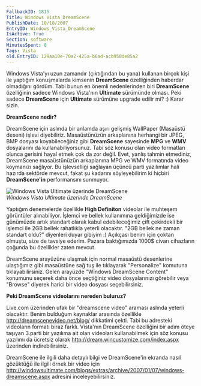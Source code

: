 ```yaml
---
FallbackID: 1815
Title: Windows Vista DreamScene
PublishDate: 10/18/2007
EntryID: Windows_Vista_DreamScene
IsActive: True
Section: software
MinutesSpent: 0
Tags: Vista
old.EntryID: 129aa10e-70a2-425a-b6ad-acb958de85a2
---
```

Windows Vista'yı uzun zamandır (çıktığından bu yana) kullanan birçok
kişi ile yaptığım konuşmalarda kimsenin **DreamScene** özelliğinden
haberdar olmadığını gördüm. Tabi bunun en önemli nedenlerinden biri
**DreamScene** özelliğinin sadece Windows Vista'nın **Ultimate**
sürümünde olması. Peki sadece **DreamScene** için **Ultimate** sürümüne
upgrade edilir mi? :) Karar sizin.

**DreamScene nedir?**

DreamScene için aslında bir anlamda aşırı gelişmiş WallPaper (Masaüstü
deseni) işlevi diyebiliriz. Masaüstünüzün arkaplanına herhangi bir JPEG,
BMP dosyası koyabileceğiniz gibi **DreamScene** sayesinde **MPG** ve
**WMV** dosyalarını da kullanabiliyorsunuz. Tabi söz konusu olan video
formatları olunca gerisini hayal etmek çok da zor değil. Evet, yanlış
tahmin etmediniz, DreamScene masaüstünüzün arkaplanına MPG ve WMV
formatında video koymanızı sağlıyor. Bu işlevselliği sağlayan üçüncü
parti yazılımlar hali hazırda sektörde mevcut, fakat şu kadarını
söyleyebilirim ki hiçbiri **DreamScene'in** performansını sunmuyor.

![Windows Vista Ultimate üzerinde
DreamScene](http://cdn.daron.yondem.com/assets/1815/17102007_1.png)\
 *Windows Vista Ultimate üzerinde DreamScene*

Yaptığım denemelerde özellikle **High Definiton** videolar ile muhteşem
görüntüler alınabiliyor. İşlemci ve bellek kullanımına geldiğimizde ise
günümüzde artık standart olarak kabul edebileceğimiz çift çekirdekli bir
işlemci ile 2GB bellek rahatlıkla yeterli olacaktır. "2GB bellek ne
zaman standart oldu?" diyenleri duyar gibiyim :) Açıkçası benim için
çoktan olmuştu, size de tavsiye ederim. Pazara baktığımızda 1000\$
civarı cihazların çoğunda bu özellikler zaten mevcut.

DreamScene arayüzüne ulaşmak için normal masaüstü desenlerine
ulaştığımız gibi masaüstüne sağ tuş ile tıklayarak "Personalize"
komutuna tıklayabilirsiniz. Gelen arayüzde "Windows DreamScene Content"
konumunu seçerek daha önce seçtiğiniz video dosyalarınızı görebilir veya
"Browse" diyerek harici bir video dosyası seçebilirsiniz.

**Peki DreamScene videolarını nereden buluruz?**

Live.com üzerinden ufak bir "dreamscene video" araması aslında yeterli
olacaktır. Benim bulduğum kaynaklar arasında özellikle
<http://dreamscenevideo.net/blog/> dikkatimi çekti. Tabi bu adresteki
videoların formatı biraz farklı. Vista'nın DreamScene özelliğini bir
adım öteye taşıyan 3.parti bir yazılıma ait olan videoları kullanabilmek
için söz konusu yazılımı da ücretsiz olarak
<http://dream.wincustomize.com/index.aspx> üzerinden indirebilirsiniz.

DreamScene ile ilgili daha detaylı bilgi ve DreamScene'in ekranda nasıl
gözüktüğü ile ilgili örnek bir video için
<http://windowsultimate.com/blogs/extras/archive/2007/01/07/windows-dreamscene.aspx>
adresini inceleyebilirsiniz.


